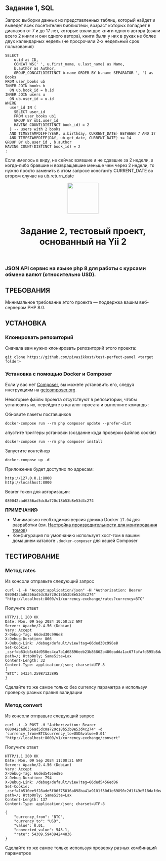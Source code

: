 Задание 1, SQL
------------
Запрос выборки данных из представленных таблиц, который найдет и выведет всех посетителей библиотеки, возраст которых попадает в диапазон от 7 и до 17 лет, которые  взяли две книги одного автора (взяли всего 2 книги и они одного автора), книги были у них в руках не более двух календарных недель (не просрочили 2-х недельный срок пользования)
~~~
SELECT
    u.id as ID,
    CONCAT_WS(' ', u.first_name, u.last_name) as Name,
    b.author as Author,
    GROUP_CONCAT(DISTINCT b.name ORDER BY b.name SEPARATOR ', ') as Books
FROM user_books ub
INNER JOIN books b
  ON ub.book_id = b.id
INNER JOIN users u
  ON ub.user_id = u.id
WHERE
  user_id IN (
    SELECT user_id
    FROM user_books ub1
    GROUP BY ub1.user_id
    HAVING COUNT(DISTINCT book_id) = 2
  ) -- users with 2 books
  AND TIMESTAMPDIFF(YEAR, u.birthday, CURRENT_DATE) BETWEEN 7 AND 17
  AND TIMESTAMPDIFF(DAY, ub.get_date, CURRENT_DATE) <= 14
GROUP BY ub.user_id , b.author
HAVING COUNT(DISTINCT book_id) = 2
;
~~~

Если имелось в виду, не сейчас взявшие и не сдавшие за 2 недели, а когда-либо бравшие и возвращавшие меньше чем через 2 недели, то нужно просто заменить в этом запросе константу CURRENT_DATE во втором случае на ub.return_date

<p align="center">
    <a href="https://github.com/yiisoft" target="_blank">
        <img src="https://avatars0.githubusercontent.com/u/993323" height="100px">
    </a>
    <h1 align="center">Задание 2, тестовый проект, основанный на Yii 2</h1>
    <br>
</p>

### JSON API сервис на языке php 8 для работы с курсами обмена валют (относительно USD).

ТРЕБОВАНИЯ
------------
Минимальное требование этого проекта — поддержка вашим веб-сервером PHP 8.0.

УСТАНОВКА
------------
### Клонировать репозиторий

Сначала вам нужно клонировать репозиторий этого проекта:

~~~
git clone https://github.com/pivasikkost/test-perfect-panel <target folder>
~~~

### Установка с помощью Docker и Composer

Если у вас нет [Composer](https://getcomposer.org/), вы можете установить его, следуя инструкциям
на [getcomposer.org](https://getcomposer.org/doc/00-intro.md#installation-nix).

Некоторые файлы проекта отсутствуют в репозитории, чтобы установить их, перейдите в каталог проекта и выполните команды:

Обновите пакеты поставщиков

    docker-compose run --rm php composer update --prefer-dist

апустите триггеры установки (создание кода проверки файлов cookie)

    docker-compose run --rm php composer install    

Запустите контейнер

    docker-compose up -d

Приложение будет доступно по адресам:

    http://127.0.0.1:8000
    http://localhost:8000

Bearer токен для авторизации:
~~~
080042cad6356ad5dc0a720c18b53b8e53d4c274
~~~

**ПРИМЕЧАНИЯ:**
- Минимально необходимая версия движка Docker `17.04` для разработки (см. [Настройка производительности для монтирования томов](https://docs.docker.com/docker-for-mac/osxfs-caching/))
- Конфигурация по умолчанию использует хост-том в вашем домашнем каталоге `.docker-composer` для кэшей Composer

ТЕСТИРОВАНИЕ
-------------

### Метод rates


Из консоли отправьте следующий запрос
~~~
curl -i -H "Accept:application/json" -H "Authorization: Bearer 080042cad6356ad5dc0a720c18b53b8e53d4c274" "http://localhost:8000/v1/currency-exchange/rates?currency=BTC"
~~~
Получите ответ
~~~
HTTP/1.1 200 OK
Date: Mon, 09 Sep 2024 10:50:52 GMT
Server: Apache/2.4.56 (Debian)
Vary: Accept
X-Debug-Tag: 66ded30c996e8
X-Debug-Duration: 866
X-Debug-Link: /debug/default/view?tag=66ded30c996e8
Set-Cookie: _csrf=b83cb5c64d950ec4ca7b1d68896eeb23b86862b480eadda1ac67fafafd595b8da%3A2%3A%7Bi%3A0%3Bs%3A5%3A%22_csrf%22%3Bi%3A1%3Bs%3A32%3A%22TmTxUUpoOyBUOJLr06gcvJepC4G9AaGC%22%3B%7D; path=/; HttpOnly; SameSite=Lax
Content-Length: 32
Content-Type: application/json; charset=UTF-8
{
"BTC": 54334.25987123895
}
~~~
Сделайте то же самое только без currency параметра и используя проверку разных правил валидации

### Метод convert
Из консоли отправьте следующий запрос
~~~
curl -i -X POST -H "Authorization: Bearer 080042cad6356ad5dc0a720c18b53b8e53d4c274" -d 'currency_from=BTC&currency_to=USD&value=0.01' "http://localhost:8000/v1/currency-exchange/convert"
~~~
Получите ответ
~~~
HTTP/1.1 200 OK
Date: Mon, 09 Sep 2024 11:00:21 GMT
Server: Apache/2.4.56 (Debian)
Vary: Accept
X-Debug-Tag: 66ded5456ed86
X-Debug-Duration: 794
X-Debug-Link: /debug/default/view?tag=66ded5456ed86
Set-Cookie: _csrf=1b510ee9f28ade5f06f75016a898ba41a9101f30d1e69890c2d1f49c518dafdea%3A2%3A%7Bi%3A0%3Bs%3A5%3A%22_csrf%22%3Bi%3A1%3Bs%3A32%3A%224jVzTT7lkgjkCXIhQqya441d6CF78euS%22%3B%7D; path=/; HttpOnly; SameSite=Lax
Content-Length: 137
Content-Type: application/json; charset=UTF-8

{
    "currency_from": "BTC",
    "currency_to": "USD",
    "value": 0.01,
    "converted_value": 543.1,
    "rate": 54309.594394244836
}
~~~
Сделайте то же самое только используя проверку разных комбинаций параметров
